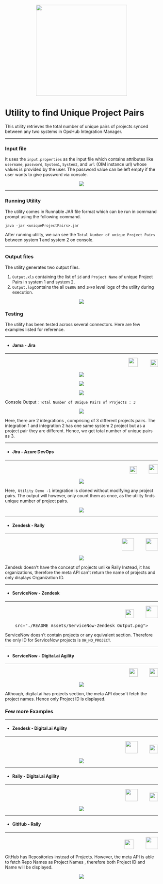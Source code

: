 
<p align="center">
<img
src="https://upload.wikimedia.org/wikipedia/commons/thumb/6/67/OpsHub-Logo.svg/2560px-OpsHub-Logo.svg.png" width="300" align="center"></p>


# Utility to find Unique Project Pairs

This utility retrieves the total number of unique pairs of projects synced between any two systems in OpsHub Integration Manager. 
***

### Input file
It uses the `input.properties` as the input file which contains attributes like `username`, `password`, `System1`, `System2`, and `url` (OIM instance url) whose values is provided by the user. The password value can be left empty if the user wants to give password via console.

<p align="center">
<kbd>
<img
src="./README Assets/input properties.gif" border: "5px solid #555">
</kbd></p>

***
### Running Utility
The utility comes in Runnable JAR file format which can be run in command prompt using the following command.
```console
java -jar <uniqueProjectPairs>.jar
```
After running utility, we can see the `Total Number of unique Project Pairs` between system 1 and system 2 on console.
***
### Output files
The utility generates two output files.
1. `Output.xls` containing the list of `id` and `Project Name` of unique Project Pairs in system 1 and system 2.
2. `Output.log`contains the all `DEBUG` and `INFO` level logs of the utility during execution.



<p align="center">
<kbd>
<img
src="./README Assets/log file.gif" border: "5px solid #555">
</kbd></p>

### Testing

The utility has been tested across several connectors. Here are few examples listed for reference.

***
* #### Jama - Jira 
***
<p align="right"> 
<img
src="https://jama.lv/img/jama-logo-fit.svg?v=e419a8f" height="30">&nbsp;&nbsp;&nbsp;&nbsp;&nbsp;&nbsp;&nbsp;&nbsp;&nbsp;&nbsp; <img
src="https://wac-cdn.atlassian.com/dam/jcr:9e1841b9-2557-4eb2-ab47-d92428580b02/Jira%20Software@2x-blue.png" height="24">
</p> 



<p align="center">
<kbd>
<img
src="./README Assets/Jama-Jira Integrations.png">
</kbd></p>

<p align="center">
<kbd>
<img
src="./README Assets/Jama-Integration-1.png">
</kbd></p>

<p align="center">
<kbd>
<img
src="./README Assets/Jama Integration-2.png">
</kbd></p>

Console Output :  `Total Number of Unique Pairs of Projects : 3`


<p align="center">
<kbd>
<img
src="./README Assets/Jama-Jira Output.png">
</kbd></p>


Here, there are 2 integrations , comprising of 3 different projects pairs. The integration 1 and integration 2 has one same system 2 project but as a project pair they are different. Hence, we get total number of unique pairs as 3.


***
* #### Jira - Azure DevOps
***
<p align="right">
<img
src="https://wac-cdn.atlassian.com/dam/jcr:9e1841b9-2557-4eb2-ab47-d92428580b02/Jira%20Software@2x-blue.png" height="24">&nbsp;&nbsp;&nbsp;&nbsp;&nbsp;&nbsp;&nbsp;&nbsp;&nbsp;&nbsp;<img
src="https://cdn.productplan.com/wp-content/uploads/2017/06/azuredevops-2x.png" height="30">
</p>

<p align="center">
<kbd>
<img
src="./README Assets/Jira-ADO  configurations.png">
</kbd></p>

Here,` Utility Demo -1` integration is cloned without modifying any project pairs. The output will however, only count them as once, as the utility finds unique number of project pairs.

<p align="center">
<kbd>
<img
src="./README Assets/Jira-ADO Output.png">
</kbd></p>

***
* #### Zendesk - Rally
***
<p align="right">
<img
src="https://upload.wikimedia.org/wikipedia/commons/thumb/c/c8/Zendesk_logo.svg/2560px-Zendesk_logo.svg.png" height="40">&nbsp;&nbsp;&nbsp;&nbsp;&nbsp;&nbsp;&nbsp;&nbsp;&nbsp;&nbsp;<img
src="https://res.cloudinary.com/crunchbase-production/image/upload/c_lpad,f_auto,q_auto:eco,dpr_1/v1397750470/ea1077672db5d5725467320ecbbbfce9.png" height="40">
</p>

<p align="center">
<kbd>
<img
src="./README Assets/Zendesk-Rally Output.png">
</kbd></p>

Zendesk doesn't have the concept of projects unlike Rally Instead, it has organizations, therefore the meta API can't return the name of projects and only displays Organization ID.


***
* #### ServiceNow - Zendesk
***
<p align="right">
<img
src="https://unifysolutions.net/supportedproduct/servicenow/servicenow-1.svg" height="28">&nbsp;&nbsp;&nbsp;&nbsp;&nbsp;&nbsp;&nbsp;&nbsp;&nbsp;&nbsp;<img
src="https://upload.wikimedia.org/wikipedia/commons/thumb/c/c8/Zendesk_logo.svg/2560px-Zendesk_logo.svg.png" height="40">
</p>

<p align="center">
<kbd>
<img 
     
     
src="./README Assets/ServiceNow-Zendesk Output.png">
</kbd></p>

ServiceNow doesn't contain projects or any equivalent section. Therefore the only ID for ServiceNow projects is `OH_NO_PROJECT`.

***
* #### ServiceNow - Digital.ai Agility
***
<p align="right">
<img
src="https://unifysolutions.net/supportedproduct/servicenow/servicenow-1.svg" height="28">&nbsp;&nbsp;&nbsp;&nbsp;&nbsp;&nbsp;&nbsp;&nbsp;&nbsp;&nbsp;<img
src="https://digital.ai//sites/default/files/pictures/DAI%20Logo%20Dark.png" height="28">
</p>

<p align="center">
<kbd>
<img
src="./README Assets/ServiceNow-Digital.ai Output.png">
</kbd></p>

Although, digital.ai has projects section, the meta API doesn't fetch the project names. Hence only Project ID is displayed.

### Few  more Examples
***
* #### Zendesk - Digital.ai Agility
***
<p align="right">
<img
src="https://upload.wikimedia.org/wikipedia/commons/thumb/c/c8/Zendesk_logo.svg/2560px-Zendesk_logo.svg.png" height="40">&nbsp;&nbsp;&nbsp;&nbsp;&nbsp;&nbsp;&nbsp;&nbsp;&nbsp;&nbsp;<img src="https://digital.ai//sites/default/files/pictures/DAI%20Logo%20Dark.png" height="28">    </p>

<p align="center">
<kbd>
<img
src="./README Assets/Zendesk-Digital.ai Output.png">
</kbd></p>

***
* #### Rally - Digital.ai Agility
***
<p align="right">
<img
src="https://res.cloudinary.com/crunchbase-production/image/upload/c_lpad,f_auto,q_auto:eco,dpr_1/v1397750470/ea1077672db5d5725467320ecbbbfce9.png" height="40">&nbsp;&nbsp;&nbsp;&nbsp;&nbsp;&nbsp;&nbsp;&nbsp;&nbsp;&nbsp;<img src="https://digital.ai//sites/default/files/pictures/DAI%20Logo%20Dark.png" height="28">    
</p>

<p align="center">
<kbd>
<img
src="./README Assets/Rally-Digital.ai Output.png">
</kbd></p>

***
* #### GitHub - Rally
***
<p align="right">
<img
src="https://assets-global.website-files.com/5fec9210c1841a6c20c6ce81/5fec9210c1841abd3ec6d286_githubLogo.png" height="31">&nbsp;&nbsp;&nbsp;&nbsp;&nbsp;&nbsp;&nbsp;&nbsp;&nbsp;&nbsp;<img
src="https://res.cloudinary.com/crunchbase-production/image/upload/c_lpad,f_auto,q_auto:eco,dpr_1/v1397750470/ea1077672db5d5725467320ecbbbfce9.png" height="40">
</p>

GitHub has Repositories instead of Projects. However, the meta API is able to fetch Repo Names as Project Names , therefore both Project ID and Name will be displayed.

<p align="center">
<kbd>
<img
src="./README Assets/GitHub-Rally Output.png">
</kbd></p>


